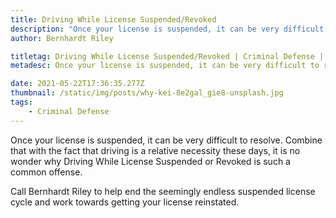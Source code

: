 ```yaml
---
title: Driving While License Suspended/Revoked
description: "Once your license is suspended, it can be very difficult to resolve. "
author: Bernhardt Riley

titletag: Driving While License Suspended/Revoked | Criminal Defense | Bernhardt Riley
metadesc: Once your license is suspended, it can be very difficult to resolve.

date: 2021-05-22T17:36:35.277Z
thumbnail: /static/img/posts/why-kei-8e2gal_gie8-unsplash.jpg
tags:
    - Criminal Defense
---
```


<!--StartFragment-->

Once your license is suspended, it can be very difficult to resolve. Combine that with the fact that driving is a relative necessity these days, it is no wonder why Driving While License Suspended or
Revoked is such a common offense.

Call Bernhardt Riley to help end the seemingly endless suspended license cycle and work towards getting your license reinstated.

<!--EndFragment-->
